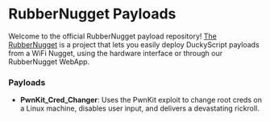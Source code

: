 # RubberNugget Payloads
Welcome to the official RubberNugget payload repository!  [The RubberNugget](https://github.com/HakCat-Tech/RubberNugget) is a project that lets you easily deploy DuckyScript payloads from a WiFi Nugget, using the hardware interface or through our RubberNugget WebApp.

### Payloads
- **PwnKit_Cred_Changer**: Uses the PwnKit exploit to change root creds on a Linux machine, disables user input, and delivers a devastating rickroll.
